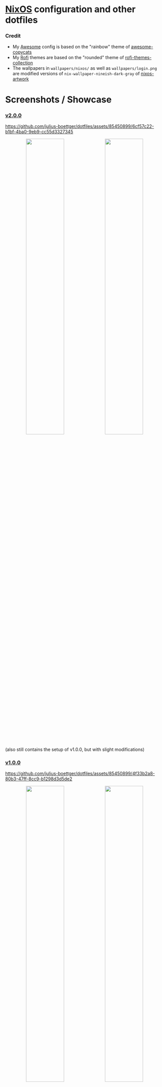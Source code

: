 # [NixOS](https://nixos.org/) configuration and other dotfiles

### Credit
- My [Awesome](https://awesomewm.org/) config is based on the "rainbow" theme of [awesome-copycats](https://github.com/lcpz/awesome-copycats)
- My [Rofi](https://github.com/lbonn/rofi) themes are based on the "rounded" theme of [rofi-themes-collection](https://github.com/newmanls/rofi-themes-collection)
- The wallpapers in `wallpapers/nixos/` as well as `wallpapers/login.png` are modified versions of `nix-wallpaper-nineish-dark-gray` of [nixos-artwork](https://github.com/NixOS/nixos-artwork)

# Screenshots / Showcase
### [v2.0.0](https://github.com/julius-boettger/dotfiles/releases/tag/v2.0.0)
https://github.com/julius-boettger/dotfiles/assets/85450899/6cf57c22-b1bf-4ba0-9eb9-cc55d3327345
<p align="middle">
  <img src=".github/assets/v2.0.0/screenshot1.png" width="49%" />
  <img src=".github/assets/v2.0.0/screenshot2.png" width="49%" /> 
</p>
(also still contains the setup of v1.0.0, but with slight modifications)

### [v1.0.0](https://github.com/julius-boettger/dotfiles/releases/tag/v1.0.0)
https://github.com/julius-boettger/dotfiles/assets/85450899/4f33b2a8-80b3-47ff-8cc9-b1298d3d5de2
<p align="middle">
  <img src=".github/assets/v1.0.0/screenshot1.png" width="49%" />
  <img src=".github/assets/v1.0.0/screenshot2.png" width="49%" /> 
</p>

# About this repo
- This repo contains configuration files I daily drive on multiple machines, including a Windows one through [WSL](https://learn.microsoft.com/en-us/windows/wsl/). Its purpose is:
    - providing version control for my config files
    - serving as documentation and inspiration for customizing your system
- With this repo you get a [Flake](https://nixos.wiki/wiki/Flakes)-based [NixOS](https://nixos.org) configuration that includes...
  - two fully functional desktop sessions:
    - [Awesome](https://github.com/awesomeWM/awesome) + [Picom](https://github.com/jonaburg/picom) (on Xorg)
    - [Hyprland](https://hyprland.org/) (on Wayland)
    - => See [Installation (Desktop)](#installation-desktop)
  - a nice [WSL](https://learn.microsoft.com/en-us/windows/wsl/) setup
    - => See [Installation (WSL)](#installation-wsl)
- See [Content overview](#content-overview) for explanations of files and directories in this repo.
- ⚠️ Basic knowledge of [NixOS](https://nixos.org/) usage, including [Nix flakes](https://nixos.wiki/wiki/Flakes), is needed for all of the provided installation guides.

# Content overview
> Note: "Expected directory" is the path to the directory where the described file (or directory) is usually located. This could just be `/etc/dotfiles/`, because this repository is assumed to be there, or another path, where a dotfile will be symlinked. Search for `mkOutOfStoreSymlink` in `nix/` for the exact symlinks that are created.

| File or directory | Expected directory | Description |
|-------------------|--------------------|-------------|
| `nix/` | `/etc/dotfiles/` | All about [NixOS](https://nixos.org) |
| `nix/update/` | `/etc/dotfiles/` | Scripts to automatically update and clean up [NixOS](https://nixos.org) after a prompt every saturday |
| `nix/pkgs/` | `/etc/dotfiles/` | Local Nix packages |
| `wallpapers/nixos/` | `/etc/dotfiles/` | NixOS logo wallpapers in all kinds of color combinations |
| `other/autostart.sh` | `/etc/dotfiles/` | Script for autostarting background processes (called by WM/compositor on startup) |
| `other/notification.wav` | `/etc/dotfiles/` | Notification sound |
| `other/starship.toml` | `/etc/dotfiles/` | [Starship](https://github.com/starship/starship) configuration |
| `other/.ideavimrc` | `~/` | Like `.vimrc`, but for [IntelliJ IDEA](https://github.com/JetBrains/intellij-community) using [IdeaVim](https://github.com/JetBrains/ideavim) |
| `awesome/` | `~/.config/` | [Awesome](https://github.com/awesomeWM/awesome) configuration including a custom theme based on [awesome-copycats](https://github.com/lcpz/awesome-copycats)' "rainbow" theme |
| `swaync/` | `~/.config/` | [SwayNotificationCenter](https://github.com/ErikReider/SwayNotificationCenter) configuration with custom theme |
| `eww/` | `~/.config/` | [Eww](https://github.com/elkowar/eww) configuration with custom widgets |
| `other/picom.conf` | `~/.config/` | [picom (jonaburg-fork)](https://github.com/jonaburg/picom) configuration |
| `hyprland/` | `~/.config/hypr/` | [Hyprland](https://hyprland.org/) configuration |
| `other/init.fish` | `~/.config/fish/` | `config.fish` for [Fish](https://github.com/fish-shell/fish-shell) |
| `other/copyq.conf` | `~/.config/copyq/` | [CopyQ](https://github.com/hluk/CopyQ) configuration with custom theme |
| `other/alacritty.toml` | `~/.config/alacritty/` | [Alacritty](https://github.com/alacritty/alacritty) configuration |
| `fastfetch/` | `~/.config/fastfetch/` | [fastfetch](https://github.com/fastfetch-cli/fastfetch) configurations |
| `other/vscodium.json` | `~/.config/VSCodium/User/` | `settings.json` for [VSCodium](https://github.com/VSCodium/vscodium) |
| `rofi/` | `~/.local/share/rofi/themes/` | [Rofi](https://github.com/lbonn/rofi) (Wayland fork) themes |
| `other/firefox.css` | `~/.mozilla/firefox/[YOUR-PROFILE]/chrome/` | `userChrome.css` for [Firefox](https://www.mozilla.org/en-US/firefox/new/) |
| `other/sddm-sugar-candy.conf` | `/usr/share/sddm/themes/sugar-candy/` (somewhere in `/nix/store/` on NixOS) | [sddm-sugar-candy](https://github.com/Kangie/sddm-sugar-candy) configuration |
| `other/gitnuro.json` | - | [Gitnuro](https://github.com/JetpackDuba/Gitnuro) theme |

# Installation (Desktop)

- The following guide explains installation on a [NixOS](https://nixos.org/) desktop system.
- ⚠️ I try to make the config files in this repo modular and hardware independent, but you might still have to change some things to make it work with your hardware. The current configuration assumes:
    - a dual-monitor setup
    - a stationary/dektop system (you _could_ try it out on a portable system, but would probably miss things like a battery or wifi indicator)
- If you still want to try setting this up, here you go...

First install [NixOS](https://nixos.org/) and set it up far enough to have `git`, a network connection and a text editor available.

Place the content of this repository inside `/etc/dotfiles/`:
```shell
cd /etc

# clone specific release (you know what you get, but v1.0.0 might not work anymore)
git clone --branch v2.0.0 --depth 1 --recurse-submodules https://github.com/julius-boettger/dotfiles.git
# clone current commit (although you don't know what you get)
git clone --recurse-submodules https://github.com/julius-boettger/dotfiles.git

chown -R $USER:root /etc/dotfiles # not necessary, but makes editing files more comfortable
chmod -R 755 /etc/dotfiles # should already be set like this

# copy over your hardware-configuration.nix (!)
cp -f /etc/nixos/hardware-configuration.nix /etc/dotfiles/nix/devices/desktop/
```

If you search for `xrandr` in `awesome/rc.lua` you will find two commands which are for my specific dual-monitor setup. The idea is that one command configures both monitors and the other just the primary monitor, so that the secondary monitor is toggleable by pressing Super+P. If you want to use this functionality you will have to adjust the commands for your specific setup. ~~But you can also just leave them like that and don't press Super+P.~~

It's pretty much the same thing for my Hyprland config, but I extracted the device specific stuff into two variables called `second_monitor` and `second_monitor_config`, which I set in `/etc/dotfiles/nix/devices/desktop/hyprland.conf`. The config there shows what works for my setup, you may need to change it for yours.

There are some files you now should take a look at and adjust them to your liking, all in `/etc/dotfiles/nix/`:
- `secrets.nix` and `variables.nix` (should explain themselves)
  - don't worry about `firefoxProfile`, we will set it later.
- `devices/desktop/default.nix` contains some device-specific configuration like mounting a partition. You may pick and choose what seems useful to you, or just delete it.
- Of course you may also want to look at and change every other file ;)

Then rebuild your system with `sudo nixos-rebuild switch --flake /etc/dotfiles/nix#desktop`. After you've done this once, `flake-rebuild` should be available as a shorthand that serves the same purpose.

**Apply Firefox customization**: Run Firefox and set it up to your liking (but don't choose a theme or a `userChrome.css`, you will load mine later). Then enter `about:profiles` in the Firefox URL bar and identify the profile you have set up. Copy the name of the profile directory in `~/.mozilla/firefox/` that is displayed under "Root Directory" (usually something like `h5hep79f.dev-edition-default`). Use it as the value of `firefoxProfile` in `/etc/dotfiles/nix/variables.nix` after the line `desktop = mkNixosConfig {` and rebuild your system, e.g. with `flake-rebuild`.

Next: `reboot` for good measure.

Set [Gitnuro](https://github.com/JetpackDuba/Gitnuro) theme: Run Gitnuro, open the settings and click the "Open file" button next to "Custom theme". Select `/etc/dotfiles/other/gitnuro.json` and click on "Accept".

To set a wallpaper for [SDDM](https://github.com/sddm/sddm) (the login manager) either put a `login.jpg` in `/etc/dotfiles/wallpapers/` or adjust the path to the wallpaper at the top of `/etc/dotfiles/other/sddm-sugar-candy.conf`.

By default, both the Awesome and the Hyprland session use a random wallpaper out of `/etc/dotfiles/wallpapers/nixos/` on every reload. But there's an easy way to set up your own wallpapers on Hyprland: Put just one (or multiple!)  in `/etc/dotfiles/wallpapers/other/`. A random one will be selected on each reload if you have multiple. You can also configure corresponding accent colors for each wallpaper that will be used e.g. for the client border color. To do this, ajdust `/etc/dotfiles/hyprland/wallpaper.py`. You will figure it out.

If you notice that the mouse cursor looks different when hovering over some apps, try setting it with `nwg-look` (Wayland) or `lxappearance` (Xorg).

And then you should be all set up!  Feel free to reach out if there's something missing, misleading or incorrect in this installation guide. (Also reach out if you know how to automate any step of this setup further!)

# Installation ([WSL](https://learn.microsoft.com/en-us/windows/wsl/))

> The following guide explains installation on a Windows system through [NixOS](https://nixos.org/) on [WSL](https://learn.microsoft.com/en-us/windows/wsl/).

First, make sure WSL is installed and up to date:
```
wsl --install --no-distribution
wsl --update
```
Also make sure to reboot your system to complete the setup (yes, that is necessary).

Then [setup a NixOS distribution](https://nixos.wiki/wiki/WSL), **but** be careful when executing a command containing a path like `.\NixOS\`, you probably want to change that to an absolute path where the installed files can reside permanently, like `C:\Users\[YOUR-USER]\Documents\WSL\NixOS\`.

Now enter your NixOS WSL system with `wsl -d NixOS`, or just with `wsl` if you ran `wsl --set-default NixOS` before.

Run `sudo nix-channel --update`. If you run into errors like `unable to download [...]: Couldn't resolve host name`: Make sure you are not connected to some regulated company network for the rest of this guide, then run `sudo nano /etc/resolv.conf` and check that the following lines are the only uncommented ones in that file:
```
nameserver 8.8.4.4
nameserver 8.8.8.8
```
Then run `sudo nix-channel --update` again.

Now run some more commands to setup my config:
```shell
cd /etc
nix-shell -p git --run "sudo git clone --recurse-submodules https://github.com/julius-boettger/dotfiles.git"
# make editing files more comfortable (don't require sudo)
sudo chown -R $USER:root /etc/dotfiles
```

You now should take a look at two files and adjust them to your liking, both in `/etc/dotfiles/nix/`: `secrets.nix` and `variables.nix`. They should explain themselves what they are for. Of course you may also want to look at and change every other file ;)

Then rebuild your system with
```sh
nix-shell -p git --run "sudo nixos-rebuild switch --flake /etc/dotfiles/nix#wsl"
```

To see the effects, exit your current WSL session (e.g. with `exit`), force WSL to shutdown (to achieve a restart) with `wsl --shutdown` and then start a new session (e.g. with `wsl -d NixOS`).

You should be greeted by a nice little `fastfetch` now! `flake-rebuild` should also be available as a shorthand that serves the same purpose as the long rebuild command above.

At this point it should also be fine to connect to a regulated company network again, reaching the internet should still be possible.

If using your companys VPN ever causes networking issues, use `vpn-start`/`vpn-stop` to start/stop [`wsl-vpnkit`](https://github.com/sakai135/wsl-vpnkit) (`vpn-status` is also available).